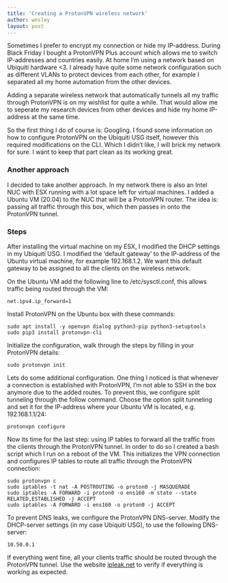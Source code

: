 ```yaml
---
title: 'Creating a ProtonVPN wireless network'
author: wesley
layout: post
---
```

Sometimes I prefer to encrypt my connection or hide my IP-address. During Black Friday I bought a ProtonVPN Plus account which allows me to switch IP-addresses and countries easily. At home I’m using a network based on Ubiquiti hardware <3. I already have quite some network configuration such as different VLANs to protect devices from each other, for example I separated all my home automation from the other devices. 

Adding a separate wireless network that automatically tunnels all my traffic through ProtonVPN is on my wishlist for quite a while. That would allow me to seperate my research devices from other devices and hide my home IP-address at the same time.

So the first thing I do of course is: Googling. I found some information on how to configure ProtonVPN on the Ubiquiti USG itself, however this required modifications on the CLI. Which I didn’t like, I will brick my network for sure. I want to keep that part clean as its working great.
<!--more-->

### Another approach
I decided to take another approach. In my network there is also an Intel NUC with ESX running with a lot space left for virtual machines. I added a Ubuntu VM (20.04) to the NUC that will be a ProtonVPN router. The idea is: passing all traffic through this box, which then passes in onto the ProtonVPN tunnel.

### Steps
After installing the virtual machine on my ESX, I modified the DHCP settings in my Ubiquiti USG. I modified the ‘default gateway’ to the IP-address of the Ubuntu virtual machine, for example 192.168.1.2. We want this default gateway to be assigned to all the clients on the wireless network.

On the Ubuntu VM add the following line to /etc/sysctl.conf, this allows traffic being routed through the VM:
```
net.ipv4.ip_forward=1
```

Install ProtonVPN on the Ubuntu box with these commands:

```
sudo apt install -y openvpn dialog python3-pip python3-setuptools
sudo pip3 install protonvpn-cli
```

Initialize the configuration, walk through the steps by filling in your ProtonVPN details:

```
sudo protonvpn init
```

Lets do some additional configuration. One thing I noticed is that whenever a connection is established with ProtonVPN, I’m not able to SSH in the box anymore due to the added routes. To prevent this, we configure split tunneling through the follow command. Choose the option split tunneling and set it for the IP-address where your Ubuntu VM is located, e.g. 192.168.1.1/24:

```
protonvpn configure
```

Now its time for the last step: using IP tables to forward all the traffic from the clients through the ProtonVPN tunnel. In order to do so I created a bash script which I run on a reboot of the VM. This initializes the VPN connection and configures IP tables to route all traffic through the ProtonVPN connection:

```
sudo protonvpn c
sudo iptables -t nat -A POSTROUTING -o proton0 -j MASQUERADE
sudo iptables -A FORWARD -i proton0 -o ens160 -m state --state RELATED,ESTABLISHED -j ACCEPT
sudo iptables -A FORWARD -i ens160 -o proton0 -j ACCEPT
```

To prevent DNS leaks, we configure the ProtonVPN DNS-server. Modify the DHCP-server settings (in my case Ubiquiti USG), to use the following DNS-server:

```
10.50.0.1
``` 
 
If everything went fine, all your clients traffic should be routed through the ProtonVPN tunnel. Use the website <a href="https://ipleak.net/">ipleak.net</a> to verify if everything is working as expected.
